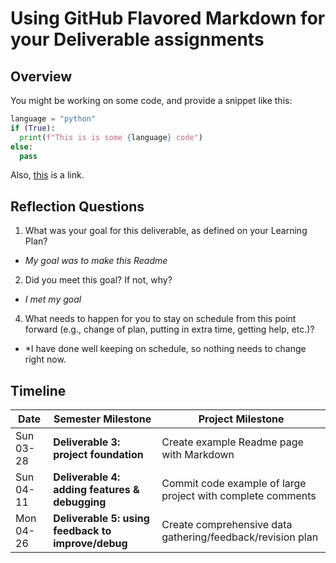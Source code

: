 # Using GitHub Flavored Markdown for your Deliverable assignments
## Overview
You might be working on some code, and provide a snippet like this:
```python
language = "python"
if (True):
  print(f"This is is some {language} code")
else:
  pass
```

Also, [this](https://www.youtube.com/watch?v=dQw4w9WgXcQ, "Rick") is a link.


## Reflection Questions
1. What was your goal for this deliverable, as defined on your Learning Plan?
  - *My goal was to make this Readme*
2. Did you meet this goal? If not, why?
  - *I met my goal*
4. What needs to happen for you to stay on schedule from this point forward (e.g., change of plan, putting in extra time, getting help, etc.)?
  - *I have done well keeping on schedule, so nothing needs to change right now.


## Timeline
Date | Semester Milestone | Project Milestone
--- | --- | ---
Sun 03-28 | **Deliverable 3: project foundation** | Create example Readme page with Markdown
Sun 04-11 | **Deliverable 4: adding features & debugging** | Commit code example of large project with complete comments
Mon 04-26 | **Deliverable 5: using feedback to improve/debug** | Create comprehensive data gathering/feedback/revision plan



